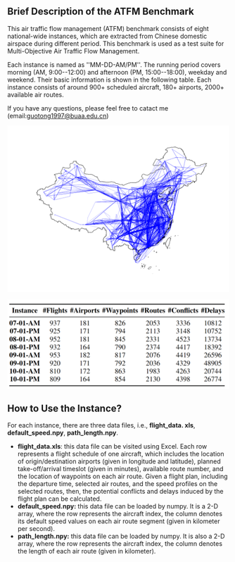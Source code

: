 ## Brief Description of the ATFM Benchmark

This air traffic flow management (ATFM) benchmark consists of eight national-wide instances, which are extracted from Chinese domestic airspace during different period.
This benchmark is used as a test suite for Multi-Objective Air Traffic Flow Management.

Each instance is named as ''MM-DD-AM/PM''. The running period covers morning (AM, 9:00--12:00) and afternoon (PM, 15:00--18:00), weekday and weekend. Their basic information is shown in the following table. Each instance consists of around 900+ scheduled aircraft, 180+ airports, 2000+ available air routes. 

If you have any questions, please feel free to catact me (email:guotong1997@buaa.edu.cn)

![map](https://github.com/buaaguotong/ATFM-Benchmark/blob/main/img/map.png)

![data_info](https://github.com/buaaguotong/ATFM-Benchmark/blob/main/img/data_info.png)





## How to Use the Instance?

For each instance, there are three data files, i.e., **flight_data. xls**, **default_speed.npy**,  **path_length.npy**.

* **flight_data.xls**: this data file can be visited using Excel. Each row represents a flight schedule of one aircraft, which includes the location of origin/destination airports (given in longitude and latitude), planned take-off/arrival timeslot (given in minutes), available route number, and the location of waypoints on each air route. Given a flight plan, including the departure time, selected air routes, and the speed profiles on the selected routes, then, the potential conflicts and delays induced by the flight plan can be calculated.
* **default_speed.npy:** this data file can be loaded by numpy. It is a 2-D array, where the row represents the aircraft index, the column denotes its default speed values on each air route segment (given in kilometer per second).
* **path_length.npy:** this data file can be loaded by numpy. It is also a 2-D array, where the row represents the aircraft index, the column denotes the length of each air route (given in kilometer). 
